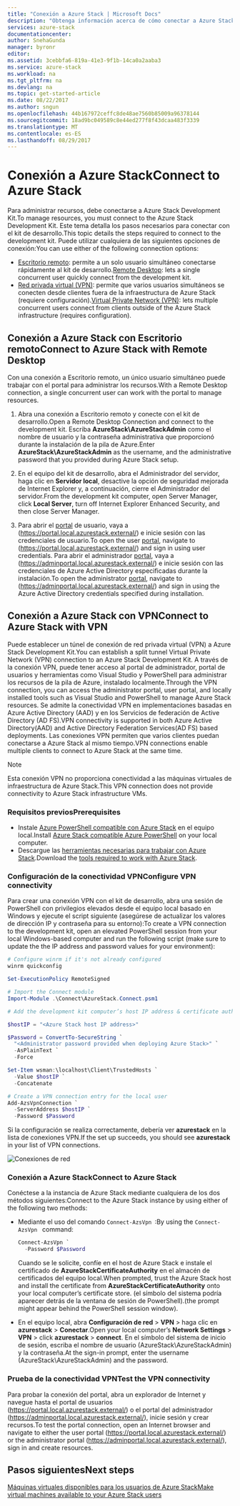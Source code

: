 ```yaml
---
title: "Conexión a Azure Stack | Microsoft Docs"
description: "Obtenga información acerca de cómo conectar a Azure Stack"
services: azure-stack
documentationcenter: 
author: SnehaGunda
manager: byronr
editor: 
ms.assetid: 3cebbfa6-819a-41e3-9f1b-14ca0a2aaba3
ms.service: azure-stack
ms.workload: na
ms.tgt_pltfrm: na
ms.devlang: na
ms.topic: get-started-article
ms.date: 08/22/2017
ms.author: sngun
ms.openlocfilehash: 44b167972ceffc8de48ae7560b85009a96378144
ms.sourcegitcommit: 18ad9bc049589c8e44ed277f8f43dcaa483f3339
ms.translationtype: MT
ms.contentlocale: es-ES
ms.lasthandoff: 08/29/2017
---
```

# <a name="connect-to-azure-stack"></a><span data-ttu-id="6fe55-103">Conexión a Azure Stack</span><span class="sxs-lookup"><span data-stu-id="6fe55-103">Connect to Azure Stack</span></span>

<span data-ttu-id="6fe55-104">Para administrar recursos, debe conectarse a Azure Stack Development Kit.</span><span class="sxs-lookup"><span data-stu-id="6fe55-104">To manage resources, you must connect to the Azure Stack Development Kit.</span></span> <span data-ttu-id="6fe55-105">Este tema detalla los pasos necesarios para conectar con el kit de desarrollo.</span><span class="sxs-lookup"><span data-stu-id="6fe55-105">This topic details the steps required to connect to the development kit.</span></span> <span data-ttu-id="6fe55-106">Puede utilizar cualquiera de las siguientes opciones de conexión:</span><span class="sxs-lookup"><span data-stu-id="6fe55-106">You can use either of the following connection options:</span></span>

* <span data-ttu-id="6fe55-107">[Escritorio remoto](#connect-with-remote-desktop): permite a un solo usuario simultáneo conectarse rápidamente al kit de desarrollo.</span><span class="sxs-lookup"><span data-stu-id="6fe55-107">[Remote Desktop](#connect-with-remote-desktop): lets a single concurrent user quickly connect from the development kit.</span></span>
* <span data-ttu-id="6fe55-108">[Red privada virtual (VPN)](#connect-with-vpn): permite que varios usuarios simultáneos se conecten desde clientes fuera de la infraestructura de Azure Stack (requiere configuración).</span><span class="sxs-lookup"><span data-stu-id="6fe55-108">[Virtual Private Network (VPN)](#connect-with-vpn): lets multiple concurrent users connect from clients outside of the Azure Stack infrastructure (requires configuration).</span></span>

## <a name="connect-to-azure-stack-with-remote-desktop"></a><span data-ttu-id="6fe55-109">Conexión a Azure Stack con Escritorio remoto</span><span class="sxs-lookup"><span data-stu-id="6fe55-109">Connect to Azure Stack with Remote Desktop</span></span>
<span data-ttu-id="6fe55-110">Con una conexión a Escritorio remoto, un único usuario simultáneo puede trabajar con el portal para administrar los recursos.</span><span class="sxs-lookup"><span data-stu-id="6fe55-110">With a Remote Desktop connection, a single concurrent user can work with the portal to manage resources.</span></span>

1. <span data-ttu-id="6fe55-111">Abra una conexión a Escritorio remoto y conecte con el kit de desarrollo.</span><span class="sxs-lookup"><span data-stu-id="6fe55-111">Open a Remote Desktop Connection and connect to the development kit.</span></span> <span data-ttu-id="6fe55-112">Escriba **AzureStack\AzureStackAdmin** como el nombre de usuario y la contraseña administrativa que proporcionó durante la instalación de la pila de Azure.</span><span class="sxs-lookup"><span data-stu-id="6fe55-112">Enter **AzureStack\AzureStackAdmin** as the username, and the administrative password that you provided during Azure Stack setup.</span></span>  

2. <span data-ttu-id="6fe55-113">En el equipo del kit de desarrollo, abra el Administrador del servidor, haga clic en **Servidor local**, desactive la opción de seguridad mejorada de Internet Explorer y, a continuación, cierre el Administrador del servidor.</span><span class="sxs-lookup"><span data-stu-id="6fe55-113">From the development kit computer, open Server Manager, click **Local Server**, turn off Internet Explorer Enhanced Security, and then close Server Manager.</span></span>

3. <span data-ttu-id="6fe55-114">Para abrir el [portal](azure-stack-key-features.md#portal) de usuario, vaya a (https://portal.local.azurestack.external/) e inicie sesión con las credenciales de usuario.</span><span class="sxs-lookup"><span data-stu-id="6fe55-114">To open the user [portal](azure-stack-key-features.md#portal), navigate to (https://portal.local.azurestack.external/) and sign in using user credentials.</span></span> <span data-ttu-id="6fe55-115">Para abrir el administrador [portal](azure-stack-key-features.md#portal), vaya a (https://adminportal.local.azurestack.external/) e inicie sesión con las credenciales de Azure Active Directory especificadas durante la instalación.</span><span class="sxs-lookup"><span data-stu-id="6fe55-115">To open the administrator [portal](azure-stack-key-features.md#portal), navigate to (https://adminportal.local.azurestack.external/) and sign in using the Azure Active Directory credentials specified during installation.</span></span>

## <a name="connect-to-azure-stack-with-vpn"></a><span data-ttu-id="6fe55-116">Conexión a Azure Stack con VPN</span><span class="sxs-lookup"><span data-stu-id="6fe55-116">Connect to Azure Stack with VPN</span></span>

<span data-ttu-id="6fe55-117">Puede establecer un túnel de conexión de red privada virtual (VPN) a Azure Stack Development Kit.</span><span class="sxs-lookup"><span data-stu-id="6fe55-117">You can establish a split tunnel Virtual Private Network (VPN) connection to an Azure Stack Development Kit.</span></span> <span data-ttu-id="6fe55-118">A través de la conexión VPN, puede tener acceso al portal de administrador, portal de usuarios y herramientas como Visual Studio y PowerShell para administrar los recursos de la pila de Azure, instalado localmente.</span><span class="sxs-lookup"><span data-stu-id="6fe55-118">Through the VPN connection, you can access the administrator portal, user portal, and locally installed tools such as Visual Studio and PowerShell to manage Azure Stack resources.</span></span> <span data-ttu-id="6fe55-119">Se admite la conectividad VPN en implementaciones basadas en Azure Active Directory (AAD) y en los Servicios de federación de Active Directory (AD FS).</span><span class="sxs-lookup"><span data-stu-id="6fe55-119">VPN connectivity is supported in both Azure Active Directory(AAD) and Active Directory Federation Services(AD FS) based deployments.</span></span> <span data-ttu-id="6fe55-120">Las conexiones VPN permiten que varios clientes puedan conectarse a Azure Stack al mismo tiempo.</span><span class="sxs-lookup"><span data-stu-id="6fe55-120">VPN connections enable multiple clients to connect to Azure Stack at the same time.</span></span> 

> [!NOTE] 
> <span data-ttu-id="6fe55-121">Esta conexión VPN no proporciona conectividad a las máquinas virtuales de infraestructura de Azure Stack.</span><span class="sxs-lookup"><span data-stu-id="6fe55-121">This VPN connection does not provide connectivity to Azure Stack infrastructure VMs.</span></span> 

### <a name="prerequisites"></a><span data-ttu-id="6fe55-122">Requisitos previos</span><span class="sxs-lookup"><span data-stu-id="6fe55-122">Prerequisites</span></span>

* <span data-ttu-id="6fe55-123">Instale [Azure PowerShell compatible con Azure Stack](azure-stack-powershell-install.md) en el equipo local.</span><span class="sxs-lookup"><span data-stu-id="6fe55-123">Install [Azure Stack compatible Azure PowerShell](azure-stack-powershell-install.md) on your local computer.</span></span>  
* <span data-ttu-id="6fe55-124">Descargue las [herramientas necesarias para trabajar con Azure Stack](azure-stack-powershell-download.md).</span><span class="sxs-lookup"><span data-stu-id="6fe55-124">Download the [tools required to work with Azure Stack](azure-stack-powershell-download.md).</span></span> 

### <a name="configure-vpn-connectivity"></a><span data-ttu-id="6fe55-125">Configuración de la conectividad VPN</span><span class="sxs-lookup"><span data-stu-id="6fe55-125">Configure VPN connectivity</span></span>

<span data-ttu-id="6fe55-126">Para crear una conexión VPN con el kit de desarrollo, abra una sesión de PowerShell con privilegios elevados desde el equipo local basado en Windows y ejecute el script siguiente (asegúrese de actualizar los valores de dirección IP y contraseña para su entorno):</span><span class="sxs-lookup"><span data-stu-id="6fe55-126">To create a VPN connection to the development kit, open an elevated PowerShell session from your local Windows-based computer and run the following script (make sure to update the the IP address and password values for your environment):</span></span>

```PowerShell 
# Configure winrm if it's not already configured
winrm quickconfig  

Set-ExecutionPolicy RemoteSigned

# Import the Connect module
Import-Module .\Connect\AzureStack.Connect.psm1 

# Add the development kit computer’s host IP address & certificate authority (CA) to the list of trusted hosts. Make sure to update the the IP address and password values for your environment. 

$hostIP = "<Azure Stack host IP address>"

$Password = ConvertTo-SecureString `
  "<Administrator password provided when deploying Azure Stack>" `
  -AsPlainText `
  -Force

Set-Item wsman:\localhost\Client\TrustedHosts `
  -Value $hostIP `
  -Concatenate

# Create a VPN connection entry for the local user
Add-AzsVpnConnection `
  -ServerAddress $hostIP `
  -Password $Password

```

<span data-ttu-id="6fe55-127">Si la configuración se realiza correctamente, debería ver **azurestack** en la lista de conexiones VPN.</span><span class="sxs-lookup"><span data-stu-id="6fe55-127">If the set up succeeds, you should see **azurestack** in your list of VPN connections.</span></span>

![Conexiones de red](media/azure-stack-connect-azure-stack/image3.png)  

### <a name="connect-to-azure-stack"></a><span data-ttu-id="6fe55-129">Conexión a Azure Stack</span><span class="sxs-lookup"><span data-stu-id="6fe55-129">Connect to Azure Stack</span></span>

<span data-ttu-id="6fe55-130">Conéctese a la instancia de Azure Stack mediante cualquiera de los dos métodos siguientes:</span><span class="sxs-lookup"><span data-stu-id="6fe55-130">Connect to the Azure Stack instance by using either of the following two methods:</span></span>  

* <span data-ttu-id="6fe55-131">Mediante el uso del comando `Connect-AzsVpn `:</span><span class="sxs-lookup"><span data-stu-id="6fe55-131">By using the `Connect-AzsVpn ` command:</span></span> 
    
  ```PowerShell
  Connect-AzsVpn `
    -Password $Password
  ```

  <span data-ttu-id="6fe55-132">Cuando se le solicite, confíe en el host de Azure Stack e instale el certificado de **AzureStackCertificateAuthority** en el almacén de certificados del equipo local.</span><span class="sxs-lookup"><span data-stu-id="6fe55-132">When prompted, trust the Azure Stack host and install the certificate from **AzureStackCertificateAuthority** onto your local computer’s certificate store.</span></span> <span data-ttu-id="6fe55-133">(el símbolo del sistema podría aparecer detrás de la ventana de sesión de PowerShell).</span><span class="sxs-lookup"><span data-stu-id="6fe55-133">(the prompt might appear behind the PowerShell session window).</span></span> 

* <span data-ttu-id="6fe55-134">En el equipo local, abra **Configuración de red** > **VPN** > haga clic en **azurestack** > **Conectar**.</span><span class="sxs-lookup"><span data-stu-id="6fe55-134">Open your local computer’s **Network Settings** > **VPN** > click **azurestack** > **connect**.</span></span> <span data-ttu-id="6fe55-135">En el símbolo del sistema de inicio de sesión, escriba el nombre de usuario (AzureStack\AzureStackAdmin) y la contraseña.</span><span class="sxs-lookup"><span data-stu-id="6fe55-135">At the sign-in prompt, enter the username (AzureStack\AzureStackAdmin) and the password.</span></span>

### <a name="test-the-vpn-connectivity"></a><span data-ttu-id="6fe55-136">Prueba de la conectividad VPN</span><span class="sxs-lookup"><span data-stu-id="6fe55-136">Test the VPN connectivity</span></span>

<span data-ttu-id="6fe55-137">Para probar la conexión del portal, abra un explorador de Internet y navegue hasta el portal de usuarios (https://portal.local.azurestack.external/) o el portal del administrador (https://adminportal.local.azurestack.external/), inicie sesión y crear recursos.</span><span class="sxs-lookup"><span data-stu-id="6fe55-137">To test the portal connection, open an Internet browser and navigate to either the user portal (https://portal.local.azurestack.external/) or the administrator portal (https://adminportal.local.azurestack.external/), sign in and create resources.</span></span>  

## <a name="next-steps"></a><span data-ttu-id="6fe55-138">Pasos siguientes</span><span class="sxs-lookup"><span data-stu-id="6fe55-138">Next steps</span></span>

[<span data-ttu-id="6fe55-139">Máquinas virtuales disponibles para los usuarios de Azure Stack</span><span class="sxs-lookup"><span data-stu-id="6fe55-139">Make virtual machines available to your Azure Stack users</span></span>](azure-stack-tutorial-tenant-vm.md)

